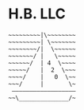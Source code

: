 H.B. LLC
=====

~~~~~~~~~~~~~~~~~~~
~~~~~~~~~|\~~~~~~~~
~~~~~~~~~| \~~~~~~~
~~~~~~~~/|  \~~~~~~
~~~~~~~/ |   \~~~~~
~~~~~~/  | 4  \~~~~
~~~~~/   |  2  \~~~
~~~~/    |   0  \~~
~~~/     |       \~
 ——————————————————
~~\______________/~
